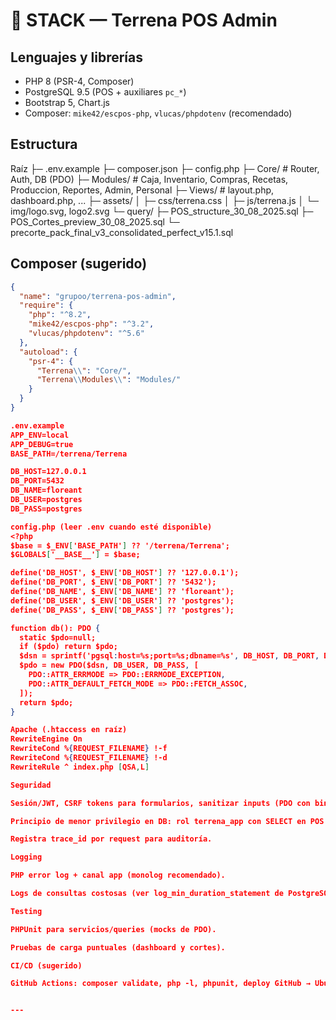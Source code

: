 # 🧱 STACK — Terrena POS Admin

## Lenguajes y librerías
- PHP 8 (PSR-4, Composer)
- PostgreSQL 9.5 (POS + auxiliares `pc_*`)
- Bootstrap 5, Chart.js
- Composer: `mike42/escpos-php`, `vlucas/phpdotenv` (recomendado)

## Estructura


Raíz
├─ .env.example
├─ composer.json
├─ config.php
├─ Core/ # Router, Auth, DB (PDO)
├─ Modules/ # Caja, Inventario, Compras, Recetas, Produccion, Reportes, Admin, Personal
├─ Views/ # layout.php, dashboard.php, ...
├─ assets/
│ ├─ css/terrena.css
│ ├─ js/terrena.js
│ └─ img/logo.svg, logo2.svg
└─ query/
├─ POS_structure_30_08_2025.sql
├─ POS_Cortes_preview_30_08_2025.sql
└─ precorte_pack_final_v3_consolidated_perfect_v15.1.sql


## Composer (sugerido)
```json
{
  "name": "grupoo/terrena-pos-admin",
  "require": {
    "php": "^8.2",
    "mike42/escpos-php": "^3.2",
    "vlucas/phpdotenv": "^5.6"
  },
  "autoload": {
    "psr-4": {
      "Terrena\\": "Core/",
      "Terrena\\Modules\\": "Modules/"
    }
  }
}

.env.example
APP_ENV=local
APP_DEBUG=true
BASE_PATH=/terrena/Terrena

DB_HOST=127.0.0.1
DB_PORT=5432
DB_NAME=floreant
DB_USER=postgres
DB_PASS=postgres

config.php (leer .env cuando esté disponible)
<?php
$base = $_ENV['BASE_PATH'] ?? '/terrena/Terrena';
$GLOBALS['__BASE__'] = $base;

define('DB_HOST', $_ENV['DB_HOST'] ?? '127.0.0.1');
define('DB_PORT', $_ENV['DB_PORT'] ?? '5432');
define('DB_NAME', $_ENV['DB_NAME'] ?? 'floreant');
define('DB_USER', $_ENV['DB_USER'] ?? 'postgres');
define('DB_PASS', $_ENV['DB_PASS'] ?? 'postgres');

function db(): PDO {
  static $pdo=null;
  if ($pdo) return $pdo;
  $dsn = sprintf('pgsql:host=%s;port=%s;dbname=%s', DB_HOST, DB_PORT, DB_NAME);
  $pdo = new PDO($dsn, DB_USER, DB_PASS, [
    PDO::ATTR_ERRMODE => PDO::ERRMODE_EXCEPTION,
    PDO::ATTR_DEFAULT_FETCH_MODE => PDO::FETCH_ASSOC,
  ]);
  return $pdo;
}

Apache (.htaccess en raíz)
RewriteEngine On
RewriteCond %{REQUEST_FILENAME} !-f
RewriteCond %{REQUEST_FILENAME} !-d
RewriteRule ^ index.php [QSA,L]

Seguridad

Sesión/JWT, CSRF tokens para formularios, sanitizar inputs (PDO con bind).

Principio de menor privilegio en DB: rol terrena_app con SELECT en POS y ALL en pc_*.

Registra trace_id por request para auditoría.

Logging

PHP error log + canal app (monolog recomendado).

Logs de consultas costosas (ver log_min_duration_statement de PostgreSQL).

Testing

PHPUnit para servicios/queries (mocks de PDO).

Pruebas de carga puntuales (dashboard y cortes).

CI/CD (sugerido)

GitHub Actions: composer validate, php -l, phpunit, deploy GitHub → Ubuntu (rsync/ssh).


---